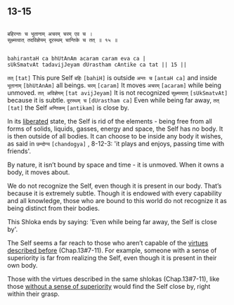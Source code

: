 ## 13-15


```shloka-sa

बहिरन्तः च भूतानाम् अचरम् चरम् एव च ।
सूक्ष्मत्वात् तदविज्ञेयम् दूरस्थम् चान्तिके च तत् ॥ १५ ॥

```
```shloka-sa-hk

bahirantaH ca bhUtAnAm acaram caram eva ca |
sUkSmatvAt tadavijJeyam dUrastham cAntike ca tat || 15 ||

```
`तत्` `[tat]` This pure Self `बहिः` `[bahiH]` is outside `अन्तः च` `[antaH ca]` and inside `भूतानाम्` `[bhUtAnAm]` all beings. `चरम्` `[caram]` It moves `अचरम्` `[acaram]` while being unmoved. `तत् अविज्ञेयम्` `[tat avijJeyam]` It is not recognized `सूक्ष्मत्वात्` `[sUkSmatvAt]` because it is subtle. `दूरस्थम् च` `[dUrastham ca]` Even while being far away, `तत्` `[tat]` the Self `अन्तिकम्` `[antikam]` is close by.

In its 
[liberated](Moksha)
 state, the Self is rid of the elements - being free from all forms of solids, liquids, gasses, energy and space, the Self has no body. It is then outside of all bodies. It can choose to be inside any body it wishes, as said in 
`छन्दोग्य` `[chandogya]` , 8-12-3:
 'it plays and enjoys, passing time with friends'.

By nature, it isn’t bound by space and time - it is unmoved. When it owns a body, it moves about.

We do not recognize the Self, even though it is present in our body. That’s because it is extremely subtle. Though it is endowed with every capability and all knowledge, those who are bound to this world do not recognize it as being distinct from their bodies. 

This Shloka ends by saying: 'Even while being far away, the Self is close by'. 

The Self seems a far reach to those who aren’t capable of the 
[virtues described before](virtues_amanitvam)
 (Chap.13#7-11). For example, someone with a sense of superiority is far from realizing the Self, even though it is present in their own body. 

Those with the virtues described in the same shlokas (Chap.13#7-11), like those 
[ without a sense of superiority](virtues_amanitvam)
 would find the Self close by, right within their grasp.


